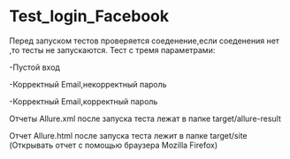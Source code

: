 # Test_login_Facebook
Перед запуском тестов проверяется соеденение,если соеденения нет ,то тесты не запускаются.
Тест с тремя параметрами:

-Пустой вход

-Корректный Email,некорректный пароль

-Корректный Email,корректный пароль

Отчеты Allure.xml после запуска теста лежат в папке target/allure-result

Отчет Allure.html после запуска теста лежит в папке target/site (Открывать отчет с помощью браузера Mozilla Firefox)

